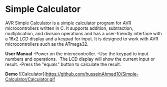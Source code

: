 # Simple Calculator

AVR Simple Calculator is a simple calculator program for AVR microcontrollers written in C. It supports addition, subtraction, multiplication, and division operations and has a user-friendly interface with a 16x2 LCD display and a keypad for input. It is designed to work with AVR microcontrollers such as the ATmega32.
 
**User Manual**
-Power on the microcontroller.
-Use the keypad to input numbers and operations.
-The LCD display will show the current input or result.
-Press the "equals" button to calculate the result.

**Demo**
![Calculator](https://github.com/husseinAhmed10/Simple-Calculator/Calculator.gif

